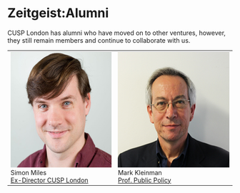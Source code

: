 # Zeitgeist:Alumni

CUSP London has alumni who have moved on to other ventures, however, they still remain members and continue to collaborate with us.

<table>
  <tr>
    <td><img src="./assets/SimonMilessqsm-resized.jpg" alt="Photo - Simon Miles" height="260px"> <br>Simon Miles <br> <a href="https://www.linkedin.com/in/simon-miles-20775015/">Ex-Director CUSP London</a></td>
    <td><img src="./assets/MarkKleinman-resized.jpg" alt="Photo - Mark Kleinman" height="260px"> <br> Mark Kleinman <br> <a href="https://www.linkedin.com/in/markkleinman/">Prof. Public Policy</a></td>
  </tr>
</table>
